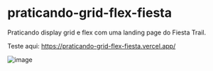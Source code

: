 # praticando-grid-flex-fiesta
Praticando display grid e flex com uma landing page do Fiesta Trail.

Teste aqui: https://praticando-grid-flex-fiesta.vercel.app/

![image](https://user-images.githubusercontent.com/65515537/230417139-c88d9ffd-6ece-4a8e-bf1c-f31755ddd20e.png)

